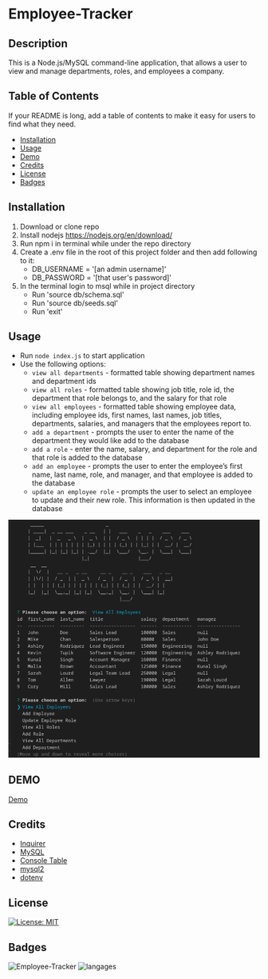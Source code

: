 # Employee-Tracker

## Description

This is a Node.js/MySQL command-line application, that allows a user to view and manage departments, roles, and employees a company.


## Table of Contents

If your README is long, add a table of contents to make it easy for users to find what they need.

- [Installation](#installation)
- [Usage](#usage)
- [Demo](#demo)
- [Credits](#credits)
- [License](#license)
- [Badges](#badges)

## Installation

1. Download or clone repo
2. Install nodejs https://nodejs.org/en/download/
3. Run npm i in terminal while under the repo directory
4. Create a .env file in the root of this project folder and then add following to it:
    - DB_USERNAME = '[an admin username]'
    - DB_PASSWORD = '[that user's password]'
5. In the terminal login to msql while in project directory 
    - Run 'source db/schema.sql'
    - Run 'source db/seeds.sql'
    - Run 'exit'
    
## Usage

* Run `node index.js` to start application
* Use the following options:
    - `view all departments` -  formatted table showing department names and department ids
    - `view all roles` -  formatted table showing job title, role id, the department that role belongs to, and the salary for that role
    - `view all employees` - formatted table showing employee data, including employee ids, first names, last names, job titles, departments, salaries, and managers that the employees report to.
    - `add a department` - prompts the user to enter the name of the department they would like add to the database
    - `add a role` - enter the name, salary, and department for the role and that role is added to the database
    - `add an employee` - prompts the user to enter the employee’s first name, last name, role, and manager, and that employee is added to the database
    - `update an employee role` - prompts the user to select an employee to update and their new role. This information is then updated in the database 

![screenshot](./assets/screenshot.png)

## DEMO

[Demo](https://drive.google.com/file/d/13cD0w_8e1PJoThb2A5CgKlVkmxcJ1ITo/view?usp=sharing)

## Credits

* [Inquirer](https://www.npmjs.com/package/inquirer)
* [MySQL](https://www.mysql.com/)
* [Console Table](https://www.npmjs.com/package/console-table)
* [mysql2](https://www.npmjs.com/package/mysql2)
* [dotenv](https://www.npmjs.com/package/dotenv)

## License

[![License: MIT](https://img.shields.io/badge/License-MIT-yellow.svg)](https://opensource.org/licenses/MIT)

## Badges

![Employee-Tracker](https://img.shields.io/github/languages/top/gnimelf/Employee-Tracker)
![langages](https://img.shields.io/github/languages/count/gnimelf/Employee-Tracker)



